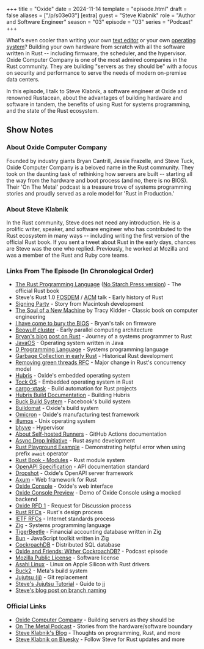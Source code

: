 +++
title = "Oxide"
date = 2024-11-14
template = "episode.html"
draft = false
aliases = ["/p/s03e03"]
[extra]
guest = "Steve Klabnik"
role = "Author and Software Engineer"
season = "03"
episode = "03"
series = "Podcast"
+++

What's even cooler than writing your own [text editor](/podcast/s03e01-zed/) or your own [operating system](/podcast/s02e07-system76/)? Building your own hardware from scratch with all the software written in Rust -- including firmware, the scheduler, and the hypervisor. 
Oxide Computer Company is one of the most admired companies in the Rust community. They are building "servers as they should be" with a focus on security and performance to serve the needs of modern on-premise data centers.

In this episode, I talk to Steve Klabnik, a software engineer at Oxide and renowned Rustacean, about the advantages of building hardware and software in tandem, the benefits of using Rust for systems programming, and the state of the Rust ecosystem. 

<!-- more -->

## Show Notes

### About Oxide Computer Company

Founded by industry giants Bryan Cantrill, Jessie Frazelle, and Steve Tuck, Oxide Computer Company is a beloved name in the Rust community. They took on the daunting task of rethinking how servers are built -- starting all the way from the hardware and boot process (and no, there is no BIOS).
Their 'On The Metal' podcast is a treasure trove of systems programming stories and proudly served as a role model for 'Rust in Production.'

### About Steve Klabnik

In the Rust community, Steve does not need any introduction. He is a prolific writer, speaker, and software engineer who has contributed to the Rust ecosystem in many ways -- including writing the first version of the official Rust book. If you sent a tweet about Rust in the early days, chances are Steve was the one who replied. Previously, he worked at Mozilla and was a member of the Rust and Ruby core teams. 

### Links From The Episode (In Chronological Order)

- [The Rust Programming Language](https://doc.rust-lang.org/book/) ([No Starch Press version](https://nostarch.com/Rust)) - The official Rust book
- Steve's Rust 1.0 [FOSDEM](https://archive.fosdem.org/2015/schedule/event/the_story_of_rust/) / [ACM](https://www.youtube.com/watch?v=79PSagCD_AY) talk - Early history of Rust
- [Signing Party](https://folklore.org/Signing_Party.html?sort=date) - Story from Macintosh development
- [The Soul of a New Machine](https://en.wikipedia.org/wiki/The_Soul_of_a_New_Machine) by Tracy Kidder - Classic book on computer engineering
- [I have come to bury the BIOS](https://www.osfc.io/2022/talks/i-have-come-to-bury-the-bios-not-to-open-it-the-need-for-holistic-systems/) - Bryan's talk on firmware
- [Beowulf cluster](https://en.wikipedia.org/wiki/Beowulf_cluster) - Early parallel computing architecture
- [Bryan's blog post on Rust](https://bcantrill.dtrace.org/2018/09/18/falling-in-love-with-rust/) - Journey of a systems programmer to Rust
- [JavaOS](https://en.wikipedia.org/wiki/JavaOS) - Operating system written in Java
- [D Programming Language](https://dlang.org/) - Systems programming language
- [Garbage Collection in early Rust](https://pcwalton.github.io/_posts/2013-06-02-removing-garbage-collection-from-the-rust-language.html) - Historical Rust development
- [Removing green threads RFC](https://github.com/rust-lang/rfcs/blob/master/text/0230-remove-runtime.md) - Major change in Rust's concurrency model
- [Hubris](https://github.com/oxidecomputer/hubris) - Oxide's embedded operating system
- [Tock OS](https://tockos.org/) - Embedded operating system in Rust
- [cargo-xtask](https://github.com/matklad/cargo-xtask) - Build automation for Rust projects
- [Hubris Build Documentation](https://github.com/oxidecomputer/hubris#build) - Building Hubris
- [Buck Build System](https://buck.build/) - Facebook's build system
- [Buildomat](https://github.com/oxidecomputer/buildomat) - Oxide's build system
- [Omicron](https://github.com/oxidecomputer/omicron) - Oxide's manufacturing test framework
- [illumos](https://illumos.org/) - Unix operating system
- [bhyve](https://bhyve.org/) - Hypervisor
- [About Self-hosted Runners](https://docs.github.com/en/actions/hosting-your-own-runners/managing-self-hosted-runners/about-self-hosted-runners) - GitHub Actions documentation
- [Async Drop Initiative](https://rust-lang.github.io/async-fundamentals-initiative/roadmap/async_drop.html) - Rust async development
- [Rust Playground Example](https://play.rust-lang.org/?version=stable&mode=debug&edition=2021&code=async+fn+f()+%7B%0A++++await+f()%0A%7D) - Demonstrating helpful error when using prefix `await` operator
- [Rust Book - Modules](https://doc.rust-lang.org/book/ch07-02-defining-modules-to-control-scope-and-privacy.html) - Rust module system
- [OpenAPI Specification](https://swagger.io/specification/) - API documentation standard
- [Dropshot](https://github.com/oxidecomputer/dropshot/) - Oxide's OpenAPI server framework
- [Axum](https://github.com/tokio-rs/axum) - Web framework for Rust
- [Oxide Console](https://github.com/oxidecomputer/console) - Oxide's web interface
- [Oxide Console Preview](https://console-preview.oxide.computer/projects) - Demo of Oxide Console using a mocked backend
- [Oxide RFD 1](https://rfd.shared.oxide.computer/rfd/0001) - Request for Discussion process
- [Rust RFCs](https://rust-lang.github.io/rfcs/) - Rust's design process
- [IETF RFCs](https://en.wikipedia.org/wiki/Request_for_Comments) - Internet standards process
- [Zig](https://ziglang.org/) - Systems programming language
- [TigerBeetle](https://tigerbeetle.com/) - Financial accounting database written in Zig
- [Bun](https://bun.sh/) - JavaScript toolkit written in Zig
- [CockroachDB](https://www.cockroachlabs.com/) - Distributed SQL database
- [Oxide and Friends: Wither CockroachDB?](https://oxide.computer/podcasts/oxide-and-friends/2052742) - Podcast episode
- [Mozilla Public License](https://choosealicense.com/licenses/mpl-2.0/) - Software license
- [Asahi Linux](https://asahilinux.org/) - Linux on Apple Silicon with Rust drivers
- [Buck2](https://buck2.build/) - Meta's build system
- [Jujutsu (jj)](https://martinvonz.github.io/jj/) - Git replacement
- [Steve's Jujutsu Tutorial](https://steveklabnik.github.io/jujutsu-tutorial/introduction/introduction.html) - Guide to jj
- [Steve's blog post on branch naming](https://steveklabnik.com/writing/against-names/)

### Official Links

- [Oxide Computer Company](https://oxide.computer/) - Building servers as they should be
- [On The Metal Podcast](https://oxide.computer/podcasts/on-the-metal) - Stories from the hardware/software boundary
- [Steve Klabnik's Blog](https://words.steveklabnik.com/) - Thoughts on programming, Rust, and more
- [Steve Klabnik on Bluesky](https://bsky.app/profile/steveklabnik.com) - Follow Steve for Rust updates and more
